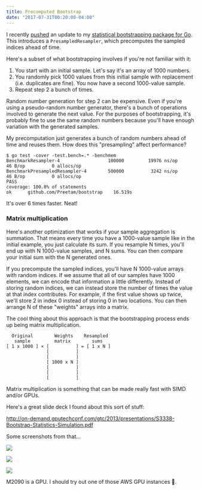 ```yaml
---
title: Precomputed Bootstrap
date: "2017-07-31T00:20:00-04:00"
---
```


I recently [pushed](https://github.com/Preetam/bootstrap/pull/1) an update to my [statistical
bootstrapping package for Go](https://github.com/Preetam/bootstrap). This introduces a
`PresampledResampler`, which precomputes the sampled indices ahead of time.

Here's a subset of what bootstrapping involves if you're not familiar with it:

1. You start with an initial sample. Let's say it's an array of 1000 numbers.
2. You randomly pick 1000 values from this initial sample with replacement (i.e. duplicates are fine).
You now have a second 1000-value sample.
3. Repeat step 2 a bunch of times.

Random number generation for step 2 can be expensive. Even if you're using a pseudo-random number generator,
there's a bunch of operations involved to generate the next value. For the purposes of bootstrapping,
it's probably fine to use the same random numbers because you'll have enough variation with the
generated samples.

My precomputation just generates a bunch of random numbers ahead of time and reuses them.
How does this "presampling" affect performance?

```text
$ go test -cover -test.bench=.* -benchmem
BenchmarkResampler-4             	  100000	     19976 ns/op	      46 B/op	       0 allocs/op
BenchmarkPresampledResampler-4   	  500000	      3242 ns/op	      46 B/op	       0 allocs/op
PASS
coverage: 100.0% of statements
ok  	github.com/Preetam/bootstrap	16.519s
```

It's over 6 times faster. Neat!

### Matrix multiplication

Here's another optimization that works if your sample aggregation is summation.
That means every time you have a 1000-value sample like in the initial example,
you just calculate its sum. If you resample N times, you'll end up with N 1000-value
samples, and N sums. You can then compare your initial sum with the N generated ones.

If you precompute the sampled indices, you'll have N 1000-value arrays with random indices.
If we assume that all of our samples have 1000 elements, we can encode that information a little differently.
Instead of storing random indices, we can instead store the number of times the value at that
index contributes. For example, if the first value shows up twice, we'll store 2 in index 0
instead of storing 0 in two locations. You can then arrange N of these "weights" arrays
into a matrix.

The cool thing about this approach is that the bootstrapping process ends up being matrix
multiplication.

```
  Original        Weights    Resampled
   sample         matrix        sums
[ 1 x 1000 ] × [          ] = [ 1 x N ]
               [          ]
               [          ]
               [ 1000 x N ]
               [          ]
               [          ]
               [          ]
```

Matrix multiplication is something that can be made really fast with SIMD and/or GPUs.

Here's a great slide deck I found about this sort of stuff:

http://on-demand.gputechconf.com/gtc/2013/presentations/S3338-Bootstrap-Statistics-Simulation.pdf

Some screenshots from that...

![](/img/2017/07/bootstrap1.png)

![](/img/2017/07/bootstrap2.png)

![](/img/2017/07/bootstrap3.png)

M2090 is a GPU. I should try out one of those AWS GPU instances 🤔.
